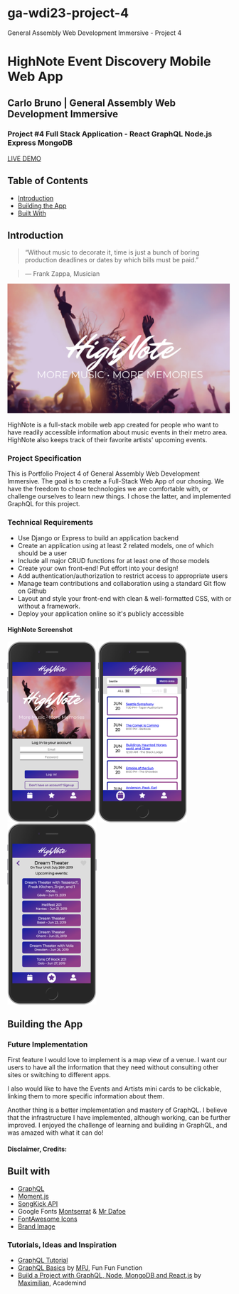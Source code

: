 # ga-wdi23-project-4

General Assembly Web Development Immersive - Project 4

# HighNote Event Discovery Mobile Web App

## Carlo Bruno | General Assembly Web Development Immersive

### Project \#4 Full Stack Application - React GraphQL Node.js Express MongoDB

[LIVE DEMO](https://highnoteapp.herokuapp.com/)

## Table of Contents

- [Introduction](#introduction)
- [Building the App](#building-the-app)
- [Built With](#built-with)

## Introduction

> “Without music to decorate it, time is just a bunch of boring production deadlines or dates by which bills must be paid.”

> ― Frank Zappa, Musician

<img src="./screen-shots/ss-highnote-hero.png" width="500">

HighNote is a full-stack mobile web app created for people who want to have readily accessible information about music events in their metro area. HighNote also keeps track of their favorite artists' upcoming events.

### Project Specification

This is Portfolio Project 4 of General Assembly Web Development Immersive. The goal is to create a Full-Stack Web App of our chosing. We have the freedom to chose technologies we are comfortable with, or challenge ourselves to learn new things. I chose the latter, and implemented GraphQL for this project.

### Technical Requirements

- Use Django or Express to build an application backend
- Create an application using at least 2 related models, one of which should be a user
- Include all major CRUD functions for at least one of those models
- Create your own front-end! Put effort into your design!
- Add authentication/authorization to restrict access to appropriate users
- Manage team contributions and collaboration using a standard Git flow on Github
- Layout and style your front-end with clean & well-formatted CSS, with or without a framework.
- Deploy your application online so it's publicly accessible

#### HighNote Screenshot

<img src="./screen-shots/ss-highnote-landing.png" width="200">
<img src="./screen-shots/ss-highnote-events.png" width="200">
<img src="./screen-shots/ss-highnote-artist.png" width="200">

## Building the App

### Future Implementation

First feature I would love to implement is a map view of a venue. I want our users to have all the information that they need without consulting other sites or switching to different apps.

I also would like to have the Events and Artists mini cards to be clickable, linking them to more specific information about them.

Another thing is a better implementation and mastery of GraphQL. I believe that the infrastructure I have implemented, although working, can be further improved. I enjoyed the challenge of learning and building in GraphQL, and was amazed with what it can do!

#### Disclaimer, Credits:

## Built with

- [GraphQL](https://graphql.org/)
- [Moment.js](https://momentjs.com/)
- [SongKick API](https://www.songkick.com/developer/upcoming-events-for-artist)
- Google Fonts [Montserrat](https://fonts.google.com/specimen/Montserrat) &
  [Mr Dafoe](https://fonts.google.com/specimen/Mr+Dafoe)
- [FontAwesome Icons](https://fontawesome.com/)
- [Brand Image](https://unsplash.com/photos/yX-TbOWv2C4)

### Tutorials, Ideas and Inspiration

- [GraphQL Tutorial](https://graphql.org/learn/)
- [GraphQL Basics](https://youtu.be/lAJWHHUz8_8) by [MPJ](https://twitter.com/mpjme), Fun Fun Function
- [Build a Project with GraphQL, Node, MongoDB and React.js](https://www.youtube.com/playlist?list=PL55RiY5tL51rG1x02Yyj93iypUuHYXcB_) by [Maximilian](https://twitter.com/maxedapps), Academind
